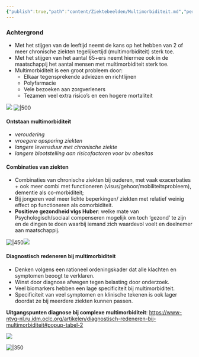 ```yaml
---
{"publish":true,"path":"content/Ziektebeelden/Multimorbiditeit.md","permalink":"/content/ziektebeelden/multimorbiditeit/","title":"Multimorbiditeit","tags":["Eerstelijnsgeneeskunde","Geriatrie","Multimorbiditeit","Preventie","Ziektebeeld"]}
---
```




### Achtergrond
- Met het stijgen van de leeftijd neemt de kans op het hebben van 2 of meer chronische ziekten tegelijkertijd (multimorbiditeit) sterk toe. 
- Met het stijgen van het aantal 65+ers neemt hiermee ook in de maatschappij het aantal mensen met multimorbiditeit sterk toe. 
- Multimorbiditeit is een groot probleem door: 
	- Elkaar tegensprekende adviezen en richtlijnen
	- Polyfarmacie
	- Vele bezoeken aan zorgverleners
	- Tezamen veel extra risico’s en een hogere mortaliteit

![](https://i.imgur.com/VeYjjPf.png)
![|500](https://i.imgur.com/vJ21DBh.png)

#### Ontstaan multimorbiditeit
-   _veroudering_
-   _vroegere opsporing ziekten_
-   _langere levensduur met chronische ziekte_
-   _langere blootstelling aan risicofactoren voor bv obesitas_

#### Combinaties van ziekten 
- Combinaties van chronische ziekten bij ouderen, met vaak exacerbaties + ook meer combi met functioneren (visus/gehoor/mobiliteitsprobleem), dementie als co-morbiditeit;
- Bij jongeren veel meer lichte beperkingen/ ziekten met relatief weinig effect op functioneren als comorbiditeit.
- **Positieve gezondheid vlgs Huber**: welke mate van Psychologisch/sociaal compenseren mogelijk om toch ‘gezond’ te zijn en de dingen te doen waarbij iemand zich waardevol voelt en deelnemer aan maatschappij.

![|450](https://i.imgur.com/lAZhJcQ.png)![](https://i.imgur.com/ZFVIcwZ.png)
#### Diagnostisch redeneren bij multimorbiditeit
- Denken volgens een rationeel ordeningskader dat alle klachten en symptomen beoogt te verklaren.
- Winst door diagnose afwegen tegen belasting door onderzoek. 
- Veel biomarkers hebben een lage specificiteit bij multimorbiditeit. 
- Specificiteit van veel symptomen en klinische tekenen is ook lager doordat ze bij meerdere ziekten kunnen passen.

**Uitgangspunten diagnose bij complexe multimorbiditeit**:
https://www-ntvg-nl.ru.idm.oclc.org/artikelen/diagnostisch-redeneren-bij-multimorbiditeit#popup-tabel-2

![](https://i.imgur.com/3PD6VrP.png)

![|350](https://i.imgur.com/jLEXmkI.png)
